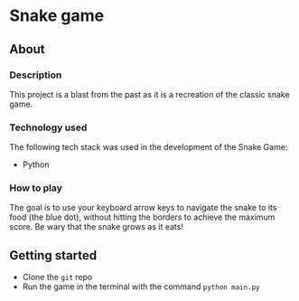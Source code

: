 # Snake game

## About

### Description
This project is a blast from the past as it is a recreation of the classic snake game.

### Technology used
The following tech stack was used in the development of the Snake Game:
* Python

### How to play
The goal is to use your keyboard arrow keys to navigate the snake to its food (the blue dot), without hitting the borders to achieve the maximum score. Be wary that the snake grows as it eats!

## Getting started
* Clone the `git` repo 
* Run the game in the terminal with the command `python main.py`
